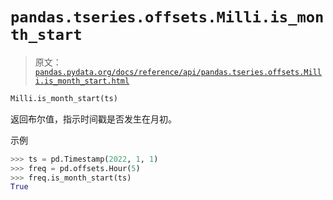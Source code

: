 # `pandas.tseries.offsets.Milli.is_month_start`

> 原文：[`pandas.pydata.org/docs/reference/api/pandas.tseries.offsets.Milli.is_month_start.html`](https://pandas.pydata.org/docs/reference/api/pandas.tseries.offsets.Milli.is_month_start.html)

```py
Milli.is_month_start(ts)
```

返回布尔值，指示时间戳是否发生在月初。

示例

```py
>>> ts = pd.Timestamp(2022, 1, 1)
>>> freq = pd.offsets.Hour(5)
>>> freq.is_month_start(ts)
True 
```
